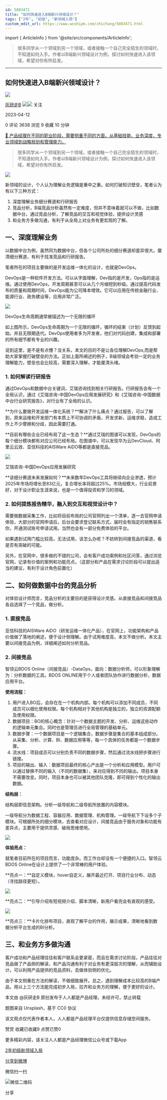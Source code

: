 ```yaml
---
id: 5803471
title: "如何快速进入B端新兴领域设计？"
tags: ["2年", "初级", "新领域入局"]
custom_edit_url: https://www.woshipm.com/zhichang/5803471.html
---
```

import { ArticleInfo } from '@site/src/components/ArticleInfo';

<ArticleInfo
    author="灰研走B"
    authorLink="https://www.woshipm.com/u/1505024"
    published="2023-04-12"
    views={3638}
    comments={0}
    collects={9}
/>

> 很多同学从一个领域到另一个领域，或者接触一个自己完全陌生的领域时，不知道如何入手。作者以B端新兴领域设计为例，探讨如何快速进入该领域，希望对你有所启发。

---

## 如何快速进入B端新兴领域设计？

[![](https://static.woshipm.com/view/woshipm_api_def_20230314181742_3879.jpeg?imageView2/1/w/72/h/72/q/100)](https://www.woshipm.com/u/1505024)

[灰研走B](https://www.woshipm.com/u/1505024) ![](https://static.woshipm.com/tag/1121_1@2x.png)![](https://static.woshipm.com/tag/2105_1@2x.png) 关注

2023-04-12

0 评论 3638 浏览 9 收藏 10 分钟

[🔗 产品经理在不同的职业阶段，需要侧重不同的方面，从基础技能、业务深度、专业领域到战略规划和管理能力。](https://ke.qidianla.com/courses/90pm)

> 很多同学从一个领域到另一个领域，或者接触一个自己完全陌生的领域时，不知道如何入手。作者以B端新兴领域设计为例，探讨如何快速进入该领域，希望对你有所启发。

![](https://image.woshipm.com/wp-files/2023/04/S744b4BDFKTtxCJDvNIt.jpg)

新领域的设计，个人认为理解业务逻辑是重中之重。如何打破知识壁垒，笔者认为有以下三种方式：

1.  深度理解业务细分赛道和行研报告
2.  竞品分析，B端竞品分析虽然有一定难度，但并不意味着就可以不做，比如数据中台，通过竞品分析，了解竞品的交互和视觉体验，提供设计灵感
3.  和业务方多做沟通，有利于从全局上对业务有更宏观的了解。

## 一、深度理解业务

以数据中台为例，虽然同为数据中台，但各个公司所处的细分赛道却差异很大。厘清细分赛道，有利于找准竞品和行研报告。

笔者所在的项目主要做的是开发运维一体化的设计，也就是DevOps。

DevOps是一种软件开发方法。可以从字面理解，Dev指的是开发，Ops指的是运维。通过使用DevOps，开发周期甚至可以从几个月缩短到秒级。通过提高代码发布的质量和周期时间，DevOps能为公司降本增效。它可以应用在传统金融行业、能源行业、政务建设等，应用非常广泛。

![](https://image.woshipm.com/2023/04/11/9f591642-d873-11ed-b6d2-00163e0b5ff3.png)

DevOps生命周期通常被描述为一个无限的循环

如上图所示，DevOps生命周期为一个无限的循环，循环的结束（计划）反馈到起始，并且无限期迭代。DevOps使用者多为开发者，他们对代码创建，集成和部署的所有细节都有专业的兴趣。

说到这里，是不是有点懵？没关系，本文的目的不是让各位理解DevOps,而是帮助大家掌握打破壁垒的方法。正如上面所阐述的例子，B端领域会考验一定的业务理解能力，壁垒也会比较高，需要深入理解，才能厘清头绪。

### 1\. 如何解读行研报告

通过DevOps和数据中台关键词，艾瑞咨询找到相关行研报告。行研报告会有一个全局认识，通过《艾瑞咨询-中国DevOps应用发展研究》和《艾瑞咨询-中国数据中台行业研究报告》，对行业有了全局的认识。

**为什么要做开发运维一体化系统？**解决了什么痛点？通过报告，可以了解到，原来运维和开发部门有本质上不可协调的矛盾，开发求新，运维求稳，造成工作上不少摩擦和分歧，因此需要打通。

**目前有哪些企业已经布局了这一生态？**通过艾瑞的图谱可以发现，DevOps的每个细分模块都有对应公司已经布局。在图谱中，可以发现华为云DevCloud、阿里云云效、亚信科技的AISWare AiDO等都是直接竞品。

![](https://image.woshipm.com/2023/04/11/e379257c-d875-11ed-b6d2-00163e0b5ff3.png)

艾瑞咨询-中国DevOps应用发展研究

**该细分赛道未来发展如何？**未来数年DevOps工具将继续向企业渗透，预计2025年市场将增长至83亿元，复合增长率将超过25%。市场规模大，行业前景好，对于设计职业生涯来说，也是一个值得投资和学习的领域。

### 2\. 如何提炼报告精华，融入到交互和视觉设计中？

需要做数据采集工作，比如将目前布局的公司官网列出一个清单，逐一去官网申请体验，大部分的官网申请后，后台会要求登记联系方式，届时会有指定的销售联系你，开通测试账号申请试用。当然也会有一部分免费体验的平台。

如果遇到试用门槛比较高，无法试用，该怎么办呢？不妨转到间接竞品的渠道，看是否有突破的可能。

另外，在官网中，很多做的不错的公司，会有客户成功案例和社区问答，通过浏览官网，记录有价值的案例和功能亮点。（这部分和产品在需求讨论阶段可以提出适当的建议，有利于设计角色前置化）

## 二、如何做数据中台的竞品分析

对体验设计师而言，竞品分析的主要目的是获得设计灵感。从直接竞品和间接竞品各自选择了一个竞品，做分析。

### 1\. 直接竞品

亚信科技的AISWare AiDO（研发运维一体化产品），在官网上，功能架构和产品价值做了落地的阐述，便于设计侧理解。由于试用难度高，本文不做分析。本文主要以间接竞品为例，详细阐述如何分析竞品。

### 2\. 间接竞品

智领云BDOS Online（间接竞品）-DataOps，面向：数据分析师，可以形象理解为：分析数据的工具。BDOS ONLINE用于个人或者团队协作进行数据分析，数据应用平台。

**使用流程：**

1.  用户进入BO后，会存在在一个机构内部。每个机构可以添加不同成员，不同成员可以细化使用权限。每个机构相对于其他机构是独立的，独立的资源配额及使用权限。
2.  数据项目：BO的核心概念：针对一个数据主题的开发、分析、运维这些动作的逻辑单元集合。同时也是管理员进行全局管理的基础单元。
3.  数据步骤：一个数据项目是一个逻辑集合，数据步骤是集合的基本组成部分。从采集、分析、计算、BI、数据应用等等，每一个具体的任务都是一个数据步骤。
4.  流水线：项目成员可以分别负责不同的数据步骤，然后通过流水线把步骤进行链接。
5.  项目的输出、输入：数据项目最终的核心产出是一个分析和应用模型。用户可以通过替换不同的输入（不同的数据集），来对应得到不同的输出。项目本身不需要改变。同时，项目本身也可以被其他团队克隆，即可得到个性化的输出数据。

**结构层：**

结构层即信息架构。分析一级导航和二级导航所放置的内容模块。

一级导航分为数据工程、容器应用、数据管理、机构管理。一级导航下下设多个子模块。可根据所处的细分模块，去查看对应设计，间接竞品由于服务对象和功能有差异点，主要用于提供灵感、破局思维使用。

![](https://image.woshipm.com/2023/04/11/f40895c6-d87a-11ed-b6d2-00163e0b5ff3.jpeg)

**体验亮点：**

就笔者目前所在的项目而言，功能庞杂。而工作台却没有一个便捷的入口。智领云BDOS Online在设计上提供了一个非常棒的用户体验。

**亮点一：**自定义模块，hover自定义，展开最近打开、项目行业分布、动态（寻找路径更短）。

![](https://image.woshipm.com/2023/04/11/d9127db2-d87b-11ed-9a76-00163e0b5ff3.jpeg)

**亮点二：**引导介绍有短视频介绍、脚本清晰，新用户看完会有直观的感受。

![](https://image.woshipm.com/2023/04/11/0f81281c-d87c-11ed-9a76-00163e0b5ff3.jpeg)

**亮点三：**卡片化排布项目，直观了解平台的作用，展示成果，清晰地看到数据分析平台生成的BI分析。

## 三、和业务方多做沟通

客户成功和产品经理往往和客户联系会更紧密，而且在需求讨论阶段，产品往往对竞品做了产品侧的解读，和产品沟通有利于对业务有更深层次的理解，从而辅助设计。可以利用产品提供的竞品资料，去做体验侧的优化。

由于本文侧重在方法的解读，不做细致展开。总之，遇到理解成本比较高的B端产品，用以上三个方法能完成初步入局，拉齐和业务方的理解，便于更好的设计。

本文由 @灰研走B 原创发布于人人都是产品经理，未经许可，禁止转载

题图来自 Unsplash，基于 CC0 协议

该文观点仅代表作者本人，人人都是产品经理平台仅提供信息存储空间服务。

赞赏 收藏已收藏9 点赞已赞0

更多精彩内容，请关注人人都是产品经理微信公众号或下载App

[2年](https://www.woshipm.com/tag/2%e5%b9%b4)[初级](https://www.woshipm.com/tag/%e5%88%9d%e7%ba%a7)[新领域入局](https://www.woshipm.com/tag/%e6%96%b0%e9%a2%86%e5%9f%9f%e5%85%a5%e5%b1%80)

[分享到微博](https://service.weibo.com/share/share.php?appkey=2775287854&title=如何快速进入B端新兴领域设计？&url=https://www.woshipm.com/zhichang/5803471.html&pic=https://image.woshipm.com/wp-files/2023/04/S744b4BDFKTtxCJDvNIt.jpg)

微信扫一扫

![微信二维码](https://api.pwmqr.com/qrcode/create/?url=https://www.woshipm.com/zhichang/5803471.html)

分享